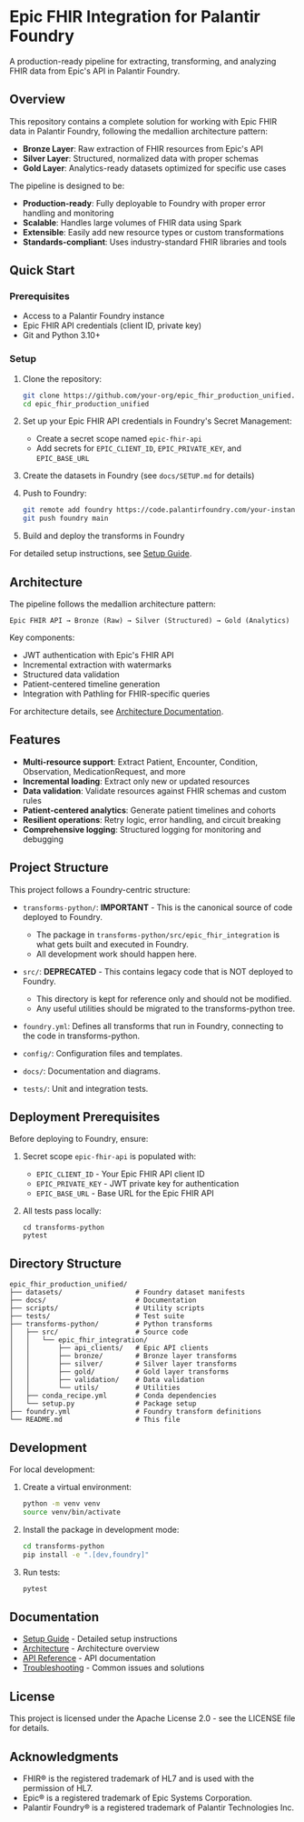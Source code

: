 # Epic FHIR Integration for Palantir Foundry

A production-ready pipeline for extracting, transforming, and analyzing FHIR data from Epic's API in Palantir Foundry.

## Overview

This repository contains a complete solution for working with Epic FHIR data in Palantir Foundry, following the medallion architecture pattern:

- **Bronze Layer**: Raw extraction of FHIR resources from Epic's API
- **Silver Layer**: Structured, normalized data with proper schemas
- **Gold Layer**: Analytics-ready datasets optimized for specific use cases

The pipeline is designed to be:
- **Production-ready**: Fully deployable to Foundry with proper error handling and monitoring
- **Scalable**: Handles large volumes of FHIR data using Spark
- **Extensible**: Easily add new resource types or custom transformations
- **Standards-compliant**: Uses industry-standard FHIR libraries and tools

## Quick Start

### Prerequisites

- Access to a Palantir Foundry instance
- Epic FHIR API credentials (client ID, private key)
- Git and Python 3.10+

### Setup

1. Clone the repository:
   ```bash
   git clone https://github.com/your-org/epic_fhir_production_unified.git
   cd epic_fhir_production_unified
   ```

2. Set up your Epic FHIR API credentials in Foundry's Secret Management:
   - Create a secret scope named `epic-fhir-api`
   - Add secrets for `EPIC_CLIENT_ID`, `EPIC_PRIVATE_KEY`, and `EPIC_BASE_URL`

3. Create the datasets in Foundry (see `docs/SETUP.md` for details)

4. Push to Foundry:
   ```bash
   git remote add foundry https://code.palantirfoundry.com/your-instance/repos/atlas-epic-fhir-foundry
   git push foundry main
   ```

5. Build and deploy the transforms in Foundry

For detailed setup instructions, see [Setup Guide](docs/SETUP.md).

## Architecture

The pipeline follows the medallion architecture pattern:

```
Epic FHIR API → Bronze (Raw) → Silver (Structured) → Gold (Analytics)
```

Key components:
- JWT authentication with Epic's FHIR API
- Incremental extraction with watermarks
- Structured data validation
- Patient-centered timeline generation
- Integration with Pathling for FHIR-specific queries

For architecture details, see [Architecture Documentation](docs/architecture.md).

## Features

- **Multi-resource support**: Extract Patient, Encounter, Condition, Observation, MedicationRequest, and more
- **Incremental loading**: Extract only new or updated resources
- **Data validation**: Validate resources against FHIR schemas and custom rules
- **Patient-centered analytics**: Generate patient timelines and cohorts
- **Resilient operations**: Retry logic, error handling, and circuit breaking
- **Comprehensive logging**: Structured logging for monitoring and debugging

## Project Structure

This project follows a Foundry-centric structure:

- `transforms-python/`: **IMPORTANT** - This is the canonical source of code deployed to Foundry. 
  - The package in `transforms-python/src/epic_fhir_integration` is what gets built and executed in Foundry.
  - All development work should happen here.

- `src/`: **DEPRECATED** - This contains legacy code that is NOT deployed to Foundry. 
  - This directory is kept for reference only and should not be modified.
  - Any useful utilities should be migrated to the transforms-python tree.

- `foundry.yml`: Defines all transforms that run in Foundry, connecting to the code in transforms-python.

- `config/`: Configuration files and templates.

- `docs/`: Documentation and diagrams.

- `tests/`: Unit and integration tests.

## Deployment Prerequisites

Before deploying to Foundry, ensure:

1. Secret scope `epic-fhir-api` is populated with:
   - `EPIC_CLIENT_ID` - Your Epic FHIR API client ID
   - `EPIC_PRIVATE_KEY` - JWT private key for authentication
   - `EPIC_BASE_URL` - Base URL for the Epic FHIR API

2. All tests pass locally:
   ```
   cd transforms-python
   pytest
   ```

## Directory Structure

```
epic_fhir_production_unified/
├── datasets/                  # Foundry dataset manifests
├── docs/                      # Documentation
├── scripts/                   # Utility scripts
├── tests/                     # Test suite
├── transforms-python/         # Python transforms
│   ├── src/                   # Source code
│   │   └── epic_fhir_integration/
│   │       ├── api_clients/   # Epic API clients
│   │       ├── bronze/        # Bronze layer transforms
│   │       ├── silver/        # Silver layer transforms
│   │       ├── gold/          # Gold layer transforms
│   │       ├── validation/    # Data validation
│   │       └── utils/         # Utilities
│   ├── conda_recipe.yml       # Conda dependencies
│   └── setup.py               # Package setup
├── foundry.yml                # Foundry transform definitions
└── README.md                  # This file
```

## Development

For local development:

1. Create a virtual environment:
   ```bash
   python -m venv venv
   source venv/bin/activate
   ```

2. Install the package in development mode:
   ```bash
   cd transforms-python
   pip install -e ".[dev,foundry]"
   ```

3. Run tests:
   ```bash
   pytest
   ```

## Documentation

- [Setup Guide](docs/SETUP.md) - Detailed setup instructions
- [Architecture](docs/architecture.md) - Architecture overview
- [API Reference](docs/api.md) - API documentation
- [Troubleshooting](docs/troubleshooting.md) - Common issues and solutions

## License

This project is licensed under the Apache License 2.0 - see the LICENSE file for details.

## Acknowledgments

- FHIR® is the registered trademark of HL7 and is used with the permission of HL7.
- Epic® is a registered trademark of Epic Systems Corporation.
- Palantir Foundry® is a registered trademark of Palantir Technologies Inc. 
